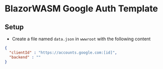 # BlazorWASM Google Auth Template

## Setup

- Create a file named `data.json` in `wwwroot` with the following content

```json
{
  "clientId" : "https://accounts.google.com:[id]",
  "backend" : ""
}
```
